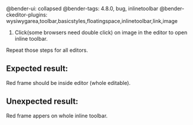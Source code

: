 @bender-ui: collapsed
@bender-tags: 4.8.0, bug, inlinetoolbar
@bender-ckeditor-plugins: wysiwygarea,toolbar,basicstyles,floatingspace,inlinetoolbar,link,image

1. Click(some browsers need double click) on image in the editor to open inline toolbar.

Repeat those steps for all editors.

## Expected result:
Red frame should be inside editor (whole editable).

## Unexpected result:
Red frame appers on whole inline toolbar.